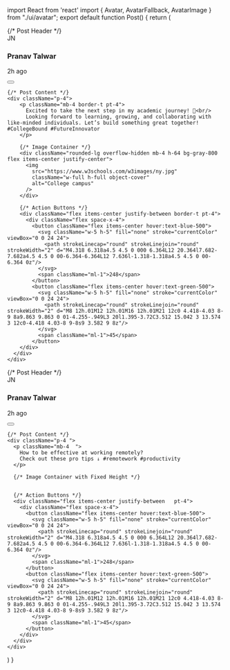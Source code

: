import React from 'react'
import { Avatar, AvatarFallback, AvatarImage } from "./ui/avatar"; 
export default function Post() {
  return (
    <div>
      <div className="px-4 sm:px-0 py-5"> 
        <div className="max-w-2xl mx-auto bg-gray-900 rounded-xl shadow-md overflow-hidden hover:shadow-lg transition-shadow duration-300 p-4 sm:px-6">
          {/* Post Header */}
          <div className="flex items-center p-4 ">
            <Avatar className="w-12 h-12 border-2 border-purple-500">
              <AvatarImage src="https://firebasestorage.googleapis.com/v0/b/polyconnect-7.firebasestorage.app/o/posts%2F440496477_811454167671957_6132926356836638788_n.jpg?alt=media&token=d9d46c45-a014-4eae-9d30-9898b104208e" />
              <AvatarFallback>JN</AvatarFallback>
            </Avatar>
            <div className="ml-3 flex-1">
              <h3 className="font-semibold">Pranav Talwar</h3>
              <p className="text-xs text-gray-500">2h ago</p>
            </div>
            <button className="text-gray-400 hover:text-gray-600">
              <svg className="w-5 h-5" fill="none" stroke="currentColor" viewBox="0 0 24 24">
                <path strokeLinecap="round" strokeLinejoin="round" strokeWidth="2" d="M5 12h.01M12 12h.01M19 12h.01M6 12a1 1 0 11-2 0 1 1 0 012 0zm7 0a1 1 0 11-2 0 1 1 0 012 0zm7 0a1 1 0 11-2 0 1 1 0 012 0z"/>
              </svg>
            </button>
          </div>

    {/* Post Content */}
    <div className="p-4">
        <p className="mb-4 border-t pt-4">
          Excited to take the next step in my academic journey! 🚀<br/>
          Looking forward to learning, growing, and collaborating with like-minded individuals. Let’s build something great together! #CollegeBound #FutureInnovator
        </p>
        
        {/* Image Container */}
        <div className="rounded-lg overflow-hidden mb-4 h-64 bg-gray-800 flex items-center justify-center">
          <img
            src="https://www.w3schools.com/w3images/ny.jpg"
            className="w-full h-full object-cover"
            alt="College campus"
          />
        </div>

        {/* Action Buttons */}
        <div className="flex items-center justify-between border-t pt-4">
          <div className="flex space-x-4">
            <button className="flex items-center hover:text-blue-500">
              <svg className="w-5 h-5" fill="none" stroke="currentColor" viewBox="0 0 24 24">
                <path strokeLinecap="round" strokeLinejoin="round" strokeWidth="2" d="M4.318 6.318a4.5 4.5 0 000 6.364L12 20.364l7.682-7.682a4.5 4.5 0 00-6.364-6.364L12 7.636l-1.318-1.318a4.5 4.5 0 00-6.364 0z"/>
              </svg>
              <span className="ml-1">248</span>
            </button>
            <button className="flex items-center hover:text-green-500">
              <svg className="w-5 h-5" fill="none" stroke="currentColor" viewBox="0 0 24 24">
                <path strokeLinecap="round" strokeLinejoin="round" strokeWidth="2" d="M8 12h.01M12 12h.01M16 12h.01M21 12c0 4.418-4.03 8-9 8a9.863 9.863 0 01-4.255-.949L3 20l1.395-3.72C3.512 15.042 3 13.574 3 12c0-4.418 4.03-8 9-8s9 3.582 9 8z"/>
              </svg>
              <span className="ml-1">45</span>
            </button>
        </div>
      </div>
    </div>
  </div>
</div>
<div className="px-4 sm:px-0 py-5"> 
  <div className="max-w-2xl mx-auto bg-gray-900 rounded-xl shadow-md overflow-hidden hover:shadow-lg transition-shadow duration-300  p-4 sm:px-6">
    {/* Post Header */}
    <div className="flex items-center p-4 ">
            <Avatar className="w-12 h-12 border-2 border-purple-500">
              <AvatarImage src="https://tailwindcss.com/img/jonathan.jpg" />
              <AvatarFallback>JN</AvatarFallback>
            </Avatar>
            <div className="ml-3 flex-1">
              <h3 className="font-semibold">Pranav Talwar</h3>
              <p className="text-xs text-gray-500">2h ago</p>
            </div>
      <button className="text-gray-400 hover:text-gray-600">
        <svg className="w-5 h-5" fill="none" stroke="currentColor" viewBox="0 0 24 24">
          <path strokeLinecap="round" strokeLinejoin="round" strokeWidth="2" d="M5 12h.01M12 12h.01M19 12h.01M6 12a1 1 0 11-2 0 1 1 0 012 0zm7 0a1 1 0 11-2 0 1 1 0 012 0zm7 0a1 1 0 11-2 0 1 1 0 012 0z"/>
        </svg>
      </button>
    </div>

    {/* Post Content */}
    <div className="p-4 ">
      <p className="mb-4  ">
        How to be effective at working remotely? 
        Check out these pro tips ↓ #remotework #productivity
      </p>
      
      {/* Image Container with Fixed Height */}
   

      {/* Action Buttons */}
      <div className="flex items-center justify-between   pt-4">
        <div className="flex space-x-4">
          <button className="flex items-center hover:text-blue-500">
            <svg className="w-5 h-5" fill="none" stroke="currentColor" viewBox="0 0 24 24">
              <path strokeLinecap="round" strokeLinejoin="round" strokeWidth="2" d="M4.318 6.318a4.5 4.5 0 000 6.364L12 20.364l7.682-7.682a4.5 4.5 0 00-6.364-6.364L12 7.636l-1.318-1.318a4.5 4.5 0 00-6.364 0z"/>
            </svg>
            <span className="ml-1">248</span>
          </button>
          <button className="flex items-center hover:text-green-500">
            <svg className="w-5 h-5" fill="none" stroke="currentColor" viewBox="0 0 24 24">
              <path strokeLinecap="round" strokeLinejoin="round" strokeWidth="2" d="M8 12h.01M12 12h.01M16 12h.01M21 12c0 4.418-4.03 8-9 8a9.863 9.863 0 01-4.255-.949L3 20l1.395-3.72C3.512 15.042 3 13.574 3 12c0-4.418 4.03-8 9-8s9 3.582 9 8z"/>
            </svg>
            <span className="ml-1">45</span>
          </button>
        </div>
      </div>
    </div>
  </div>
</div>
    </div>
  )
}
